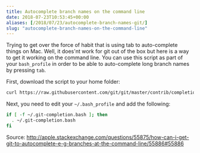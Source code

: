 ```yaml
---
title: Autocomplete branch names on the command line
date: 2018-07-23T10:53:45+00:00
aliases: [/2018/07/23/autocomplete-branch-names-git/]
slug: "autocomplete-branch-names-on-the-command-line"
---
```


Trying to get over the force of habit that is using tab to auto-complete things on Mac. Well, it does'nt work for git out of the box but here is a way to get it working on the command line. You can use this script as part of your `bash_profile` in order to be able to auto-complete long branch names by pressing `tab`.

First, download the script to your home folder:

```bash
curl https://raw.githubusercontent.com/git/git/master/contrib/completion/git-completion.bash -o ~/.git-completion.bash
```

Next, you need to edit your `~/.bash_profile` and add the following:

```bash
if [ -f ~/.git-completion.bash ]; then
  . ~/.git-completion.bash
fi
```

Source: <http://apple.stackexchange.com/questions/55875/how-can-i-get-git-to-autocomplete-e-g-branches-at-the-command-line/55886#55886>
